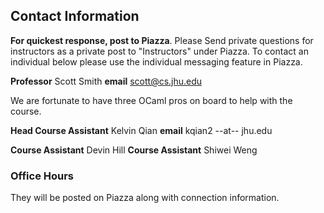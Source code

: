 ## Contact Information

**For quickest response, post to Piazza**.
Please Send private questions for instructors as a private post to "Instructors" under Piazza.  To contact an individual below please use the individual messaging feature in Piazza.

**Professor** Scott Smith
**email** [scott@cs.jhu.edu](mailto:scott@cs.jhu.edu)

We are fortunate to have three OCaml pros on board to help with the course.

**Head Course Assistant** Kelvin Qian
**email** kqian2 --at-- jhu.edu

**Course Assistant** Devin Hill
**Course Assistant** Shiwei Weng


### Office Hours

They will be posted on Piazza along with connection information.







